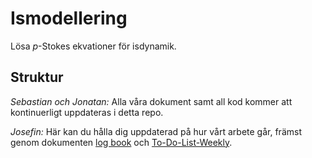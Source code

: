 # Ismodellering
Lösa *p*-Stokes ekvationer för isdynamik. 

## Struktur

*Sebastian och Jonatan:* Alla våra dokument samt all kod kommer att kontinuerligt uppdateras i detta repo.

*Josefin:* Här kan du hålla dig uppdaterad på hur vårt arbete går, främst genom dokumenten [log book](log_book.md) och [To-Do-List-Weekly](To-Do-List-Weekly.md).
